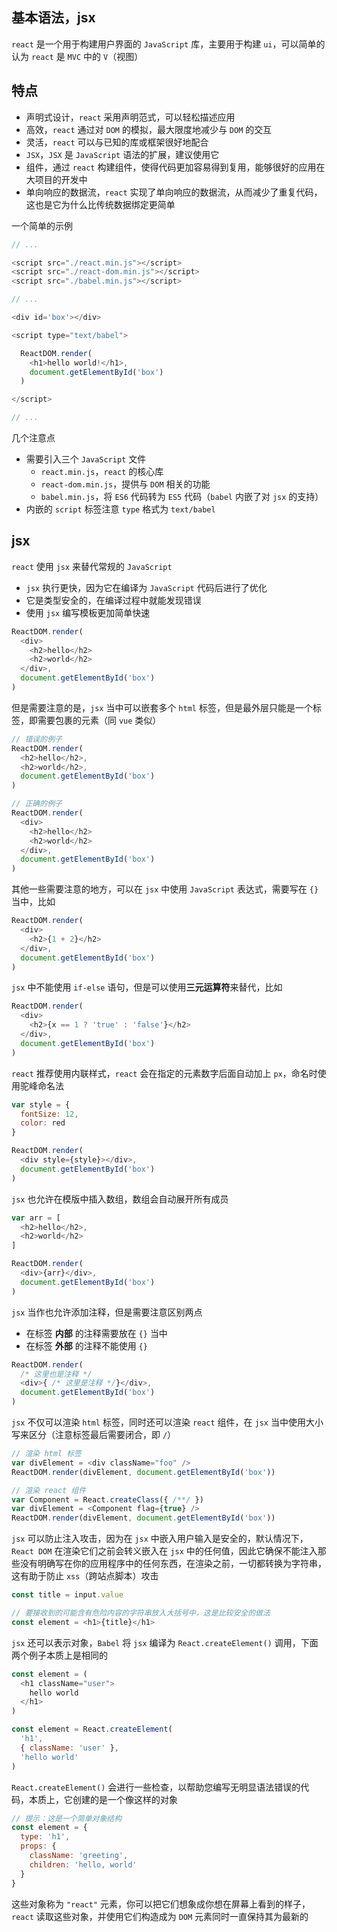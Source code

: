 ## 基本语法，jsx

`react` 是一个用于构建用户界面的 `JavaScript` 库，主要用于构建 `ui`，可以简单的认为 `react` 是 `MVC` 中的 `V`（视图）

## 特点

* 声明式设计，`react` 采用声明范式，可以轻松描述应用
* 高效，`react` 通过对 `DOM` 的模拟，最大限度地减少与 `DOM` 的交互
* 灵活，`react` 可以与已知的库或框架很好地配合
* `JSX`，`JSX` 是 `JavaScript` 语法的扩展，建议使用它
* 组件，通过 `react` 构建组件，使得代码更加容易得到复用，能够很好的应用在大项目的开发中
* 单向响应的数据流，`react` 实现了单向响应的数据流，从而减少了重复代码，这也是它为什么比传统数据绑定更简单

一个简单的示例

```js
// ...

<script src="./react.min.js"></script>
<script src="./react-dom.min.js"></script>
<script src="./babel.min.js"></script>

// ...

<div id='box'></div>

<script type="text/babel">

  ReactDOM.render(
    <h1>hello world!</h1>,
    document.getElementById('box')
  )

</script>

// ...
```

几个注意点

* 需要引入三个 `JavaScript` 文件
  * `react.min.js`，`react` 的核心库
  * `react-dom.min.js`，提供与 `DOM` 相关的功能
  * `babel.min.js`，将 `ES6` 代码转为 `ES5` 代码（`babel` 内嵌了对 `jsx` 的支持）
* 内嵌的 `script` 标签注意 `type` 格式为 `text/babel`


## jsx

`react` 使用 `jsx` 来替代常规的 `JavaScript`

* `jsx` 执行更快，因为它在编译为 `JavaScript` 代码后进行了优化
* 它是类型安全的，在编译过程中就能发现错误
* 使用 `jsx` 编写模板更加简单快速

```js
ReactDOM.render(
  <div>
    <h2>hello</h2>
    <h2>world</h2>
  </div>,
  document.getElementById('box')
)
```

但是需要注意的是，`jsx` 当中可以嵌套多个 `html` 标签，但是最外层只能是一个标签，即需要包裹的元素（同 `vue` 类似）

```js
// 错误的例子
ReactDOM.render(
  <h2>hello</h2>,
  <h2>world</h2>,
  document.getElementById('box')
)

// 正确的例子
ReactDOM.render(
  <div>
    <h2>hello</h2>
    <h2>world</h2>
  </div>,
  document.getElementById('box')
)
```

其他一些需要注意的地方，可以在 `jsx` 中使用 `JavaScript` 表达式，需要写在 `{}` 当中，比如

```js
ReactDOM.render(
  <div>
    <h2>{1 + 2}</h2>
  </div>,
  document.getElementById('box')
)
```

`jsx` 中不能使用 `if-else` 语句，但是可以使用**三元运算符**来替代，比如 

```js
ReactDOM.render(
  <div>
    <h2>{x == 1 ? 'true' : 'false'}</h2>
  </div>,
  document.getElementById('box')
)
```

`react` 推荐使用内联样式，`react` 会在指定的元素数字后面自动加上 `px`，命名时使用驼峰命名法

```js
var style = {
  fontSize: 12,
  color: red
}

ReactDOM.render(
  <div style={style}></div>,
  document.getElementById('box')
)
```

`jsx` 也允许在模版中插入数组，数组会自动展开所有成员

```js
var arr = [
  <h2>hello</h2>,
  <h2>world</h2>
]

ReactDOM.render(
  <div>{arr}</div>,
  document.getElementById('box')
)
```

`jsx` 当作也允许添加注释，但是需要注意区别两点

* 在标签 **内部** 的注释需要放在 `{}` 当中
* 在标签 **外部** 的注释不能使用 `{}`

```js
ReactDOM.render(
  /* 这里也是注释 */
  <div>{ /* 这里是注释 */}</div>,
  document.getElementById('box')
)
```

`jsx` 不仅可以渲染 `html` 标签，同时还可以渲染 `react` 组件，在 `jsx` 当中使用大小写来区分（注意标签最后需要闭合，即 `/`）

```js
// 渲染 html 标签
var divElement = <div className="foo" />
ReactDOM.render(divElement, document.getElementById('box'))

// 渲染 react 组件
var Component = React.createClass({ /**/ })
var divElement = <Component flag={true} />
ReactDOM.render(divElement, document.getElementById('box'))
```

`jsx` 可以防止注入攻击，因为在 `jsx` 中嵌入用户输入是安全的，默认情况下，`React DOM` 在渲染它们之前会转义嵌入在 `jsx` 中的任何值，因此它确保不能注入那些没有明确写在你的应用程序中的任何东西，在渲染之前，一切都转换为字符串，这有助于防止 `xss`（跨站点脚本）攻击

```js
const title = input.value

// 要接收到的可能含有危险内容的字符串放入大括号中，这是比较安全的做法
const element = <h1>{title}</h1>
```

`jsx` 还可以表示对象，`Babel` 将 `jsx` 编译为 `React.createElement()` 调用，下面两个例子本质上是相同的

```js
const element = (
  <h1 className="user">
    hello world
  </h1>
)

const element = React.createElement(
  'h1',
  { className: 'user' },
  'hello world'
)
```

`React.createElement()` 会进行一些检查，以帮助您编写无明显语法错误的代码，本质上，它创建的是一个像这样的对象

```js
// 提示：这是一个简单对象结构
const element = {
  type: 'h1',
  props: {
    className: 'greeting',
    children: 'hello, world'
  }
}
```

这些对象称为 `"react"` 元素，你可以把它们想象成你想在屏幕上看到的样子，`react` 读取这些对象，并使用它们构造成为 `DOM` 元素同时一直保持其为最新的